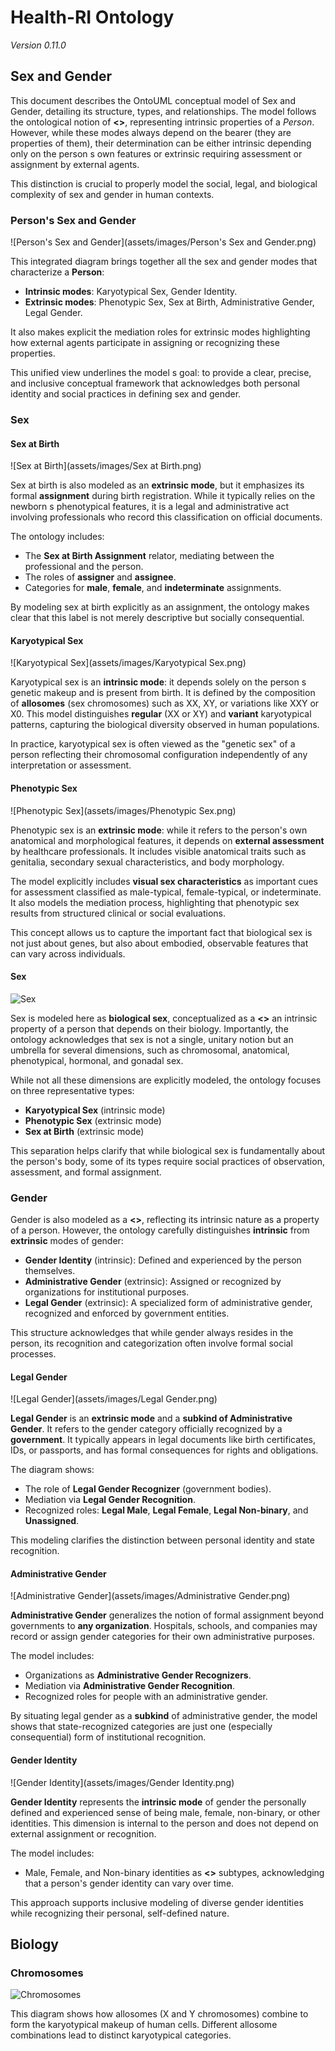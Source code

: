 # Health-RI Ontology
*Version 0.11.0*

## Sex and Gender

This document describes the OntoUML conceptual model of Sex and Gender, detailing its structure, types, and relationships. The model follows the ontological notion of **<<mode>>**, representing intrinsic properties of a *Person*. However, while these modes always depend on the bearer (they are properties of them), their determination can be either intrinsic depending only on the person s own features or extrinsic requiring assessment or assignment by external agents.

This distinction is crucial to properly model the social, legal, and biological complexity of sex and gender in human contexts.

### Person's Sex and Gender

![Person's Sex and Gender](assets/images/Person's Sex and Gender.png)

This integrated diagram brings together all the sex and gender modes that characterize a **Person**:

- **Intrinsic modes**: Karyotypical Sex, Gender Identity.
- **Extrinsic modes**: Phenotypic Sex, Sex at Birth, Administrative Gender, Legal Gender.

It also makes explicit the mediation roles for extrinsic modes highlighting how external agents participate in assigning or recognizing these properties.

This unified view underlines the model s goal: to provide a clear, precise, and inclusive conceptual framework that acknowledges both personal identity and social practices in defining sex and gender.

### Sex

#### Sex at Birth

![Sex at Birth](assets/images/Sex at Birth.png)

Sex at birth is also modeled as an **extrinsic mode**, but it emphasizes its formal **assignment** during birth registration. While it typically relies on the newborn s phenotypical features, it is a legal and administrative act involving professionals who record this classification on official documents.

The ontology includes:

- The **Sex at Birth Assignment** relator, mediating between the professional and the person.
- The roles of **assigner** and **assignee**.
- Categories for **male**, **female**, and **indeterminate** assignments.

By modeling sex at birth explicitly as an assignment, the ontology makes clear that this label is not merely descriptive but socially consequential.

#### Karyotypical Sex

![Karyotypical Sex](assets/images/Karyotypical Sex.png)

Karyotypical sex is an **intrinsic mode**: it depends solely on the person s genetic makeup and is present from birth. It is defined by the composition of **allosomes** (sex chromosomes) such as XX, XY, or variations like XXY or X0. This model distinguishes **regular** (XX or XY) and **variant** karyotypical patterns, capturing the biological diversity observed in human populations.

In practice, karyotypical sex is often viewed as the "genetic sex" of a person reflecting their chromosomal configuration independently of any interpretation or assessment.

#### Phenotypic Sex

![Phenotypic Sex](assets/images/Phenotypic Sex.png)

Phenotypic sex is an **extrinsic mode**: while it refers to the person's own anatomical and morphological features, it depends on **external assessment** by healthcare professionals. It includes visible anatomical traits such as genitalia, secondary sexual characteristics, and body morphology.

The model explicitly includes **visual sex characteristics** as important cues for assessment classified as male-typical, female-typical, or indeterminate. It also models the mediation process, highlighting that phenotypic sex results from structured clinical or social evaluations.

This concept allows us to capture the important fact that biological sex is not just about genes, but also about embodied, observable features that can vary across individuals.

#### Sex

![Sex](assets/images/Sex.png)

Sex is modeled here as **biological sex**, conceptualized as a **<<mode>>** an intrinsic property of a person that depends on their biology. Importantly, the ontology acknowledges that sex is not a single, unitary notion but an umbrella for several dimensions, such as chromosomal, anatomical, phenotypical, hormonal, and gonadal sex.

While not all these dimensions are explicitly modeled, the ontology focuses on three representative types:

- **Karyotypical Sex** (intrinsic mode)
- **Phenotypic Sex** (extrinsic mode)
- **Sex at Birth** (extrinsic mode)

This separation helps clarify that while biological sex is fundamentally about the person's body, some of its types require social practices of observation, assessment, and formal assignment.

### Gender

Gender is also modeled as a **<<mode>>**, reflecting its intrinsic nature as a property of a person. However, the ontology carefully distinguishes **intrinsic** from **extrinsic** modes of gender:

- **Gender Identity** (intrinsic): Defined and experienced by the person themselves.
- **Administrative Gender** (extrinsic): Assigned or recognized by organizations for institutional purposes.
- **Legal Gender** (extrinsic): A specialized form of administrative gender, recognized and enforced by government entities.

This structure acknowledges that while gender always resides in the person, its recognition and categorization often involve formal social processes.

#### Legal Gender

![Legal Gender](assets/images/Legal Gender.png)

**Legal Gender** is an **extrinsic mode** and a **subkind of Administrative Gender**. It refers to the gender category officially recognized by a **government**. It typically appears in legal documents like birth certificates, IDs, or passports, and has formal consequences for rights and obligations.

The diagram shows:

- The role of **Legal Gender Recognizer** (government bodies).
- Mediation via **Legal Gender Recognition**.
- Recognized roles: **Legal Male**, **Legal Female**, **Legal Non-binary**, and **Unassigned**.

This modeling clarifies the distinction between personal identity and state recognition.

#### Administrative Gender

![Administrative Gender](assets/images/Administrative Gender.png)

**Administrative Gender** generalizes the notion of formal assignment beyond governments to **any organization**. Hospitals, schools, and companies may record or assign gender categories for their own administrative purposes.

The model includes:

- Organizations as **Administrative Gender Recognizers**.
- Mediation via **Administrative Gender Recognition**.
- Recognized roles for people with an administrative gender.

By situating legal gender as a **subkind** of administrative gender, the model shows that state-recognized categories are just one (especially consequential) form of institutional recognition.

#### Gender Identity

![Gender Identity](assets/images/Gender Identity.png)

**Gender Identity** represents the **intrinsic mode** of gender the personally defined and experienced sense of being male, female, non-binary, or other identities. This dimension is internal to the person and does not depend on external assignment or recognition.

The model includes:

- Male, Female, and Non-binary identities as **<<phase>>** subtypes, acknowledging that a person's gender identity can vary over time.

This approach supports inclusive modeling of diverse gender identities while recognizing their personal, self-defined nature.

## Biology

### Chromosomes

![Chromosomes](assets/images/Chromosomes.png)

This diagram shows how allosomes (X and Y chromosomes) combine to form the karyotypical makeup of human cells. Different allosome combinations lead to distinct karyotypical categories.
